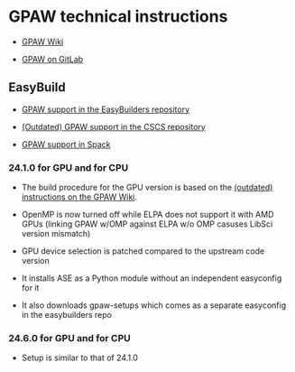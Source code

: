 # GPAW technical instructions

-   [GPAW Wiki](https://wiki.fysik.dtu.dk/gpaw/#)

-   [GPAW on GitLab](https://gitlab.com/gpaw/gpaw)


## EasyBuild

-   [GPAW support in the EasyBuilders repository](https://github.com/easybuilders/easybuild-easyconfigs/tree/develop/easybuild/easyconfigs/g/GPAW)
   
-   [(Outdated) GPAW support in the CSCS repository](https://github.com/eth-cscs/production/tree/master/easybuild/easyconfigs/g/GPAW)

-   [GPAW support in Spack](https://packages.spack.io/package.html?name=py-gpaw)


### 24.1.0 for GPU and for CPU

-   The build procedure for the GPU version is based on the
    [(outdated) instructions on the GPAW Wiki](https://wiki.fysik.dtu.dk/gpaw/platforms/Cray/lumi.html).

-   OpenMP is now turned off while ELPA does not support it with AMD GPUs 
    (linking GPAW w/OMP against ELPA w/o OMP casuses LibSci version mismatch)

-   GPU device selection is patched compared to the upstream code version

-   It installs ASE as a Python module without an independent easyconfig for it

-   It also downloads gpaw-setups which comes as a separate easyconfig in the easybuilders repo


### 24.6.0 for GPU and for CPU

-   Setup is similar to that of 24.1.0
